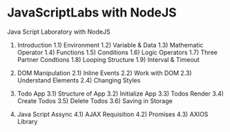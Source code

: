 # JavaScriptLabs with NodeJS
Java Script Laboratory with NodeJS

1) Introduction
1.1) Environment
1.2) Variable & Data
1.3) Mathematic Operator
1.4) Functions
1.5) Conditions
1.6) Logic Operators
1.7) Three Partner Condtions
1.8) Looping Structure
1.9) Interval & Timeout


2) DOM Manipulation
2.1) Inline Events
2.2) Work with DOM
2.3) Understand Elements
2.4) Changing Styles

3) Todo App
3.1) Structure of App
3.2) Initialize App
3.3) Todos Render
3.4) Create Todos
3.5) Delete Todos
3.6) Saving in Storage


4) Java Script Assync
4.1) AJAX Requisition
4.2) Promises
4.3) AXIOS Library 

